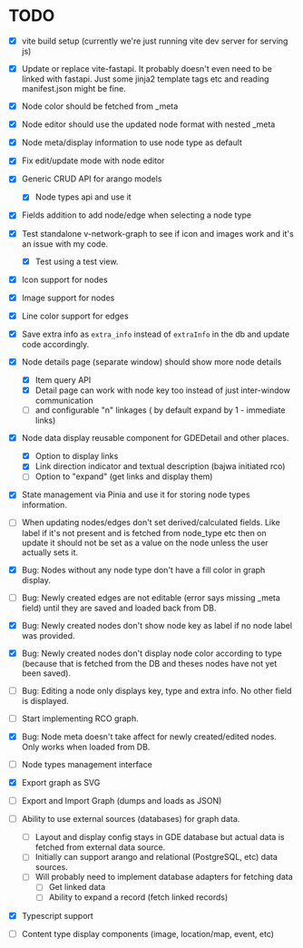 # TODO

- [x] vite build setup (currently we're just running vite dev server for serving js)
- [x] Update or replace vite-fastapi. It probably doesn't even need to be linked with fastapi. Just some jinja2 template tags etc and reading manifest.json might be fine.

- [x] Node color should be fetched from _meta
- [x] Node editor should use the updated node format with nested _meta
- [x] Node meta/display information to use node type as default
- [x] Fix edit/update mode with node editor
- [x] Generic CRUD API for arango models
  - [x] Node types api and use it
- [x] Fields addition to add node/edge when selecting a node type
- [x] Test standalone v-network-graph to see if icon and images work and it's an issue with my code.
  - [x] Test using a test view.

- [x] Icon support for nodes
- [x] Image support for nodes
- [x] Line color support for edges
- [x] Save extra info as `extra_info` instead of `extraInfo` in the db and update code accordingly.
- [x] Node details page (separate window) should show more node details
  - [x] Item query API
  - [x] Detail page can work with node key too instead of just inter-window communication
  - [ ] and configurable "n" linkages ( by default expand by 1 - immediate links)
- [x] Node data display reusable component for GDEDetail and other places.
  - [x] Option to display links
  - [x] Link direction indicator and textual description (bajwa initiated rco)
  - [ ] Option to "expand" (get links and display them)
- [x] State management via Pinia and use it for storing node types information.
- [ ] When updating nodes/edges don't set derived/calculated fields. Like label if it's not present and is fetched from node_type etc then on update it should not be set as a value on the node unless the user actually sets it.
- [x] Bug: Nodes without any node type don't have a fill color in graph display.
- [ ] Bug: Newly created edges are not editable (error says missing _meta field) until they are saved and loaded back from DB.
- [x] Bug: Newly created nodes don't show node key as label if no node label was provided.
- [x] Bug: Newly created nodes don't display node color according to type (because that is fetched from the DB and theses nodes have not yet been saved).
- [ ] Bug: Editing a node only displays key, type and extra info. No other field is displayed.
- [ ] Start implementing RCO graph.
- [x] Bug: Node meta doesn't take affect for newly created/edited nodes. Only works when loaded from DB.
- [ ] Node types management interface
- [x] Export graph as SVG
- [ ] Export and Import Graph (dumps and loads as JSON)
- [ ] Ability to use external sources (databases) for graph data.
  - [ ] Layout and display config stays in GDE database but actual data is fetched from external data source.
  - [ ] Initially can support arango and relational (PostgreSQL, etc) data sources.
  - [ ] Will probably need to implement database adapters for fetching data
    - [ ] Get linked data
    - [ ] Ability to expand a record (fetch linked records)
- [x] Typescript support
- [ ] Content type display components (image, location/map, event, etc)
